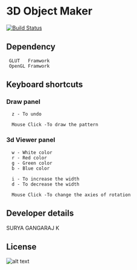 # 3D Object Maker
[![Build Status](https://travis-ci.org/0xpulsar/3DObjectMaker.svg?branch=master)](https://travis-ci.org/0xpulsar/3DObjectMaker)
## Dependency
```
 GLUT   Framwork
 OpenGL Framwork
```
## Keyboard shortcuts
### Draw panel
```
  z - To undo
  
  Mouse Click -To draw the pattern
```
### 3d Viewer panel
```
  w - White color
  r - Red color
  g - Green color
  b - Blue color
  
  i - To increase the width
  d - To decrease the width
  
  Mouse Click -To change the axies of rotation
```
## Developer details
  SURYA GANGARAJ K
## License
![alt text](https://github.com/0xpulsar/3DObjectMaker/raw/master/ApacheLicense.png)
